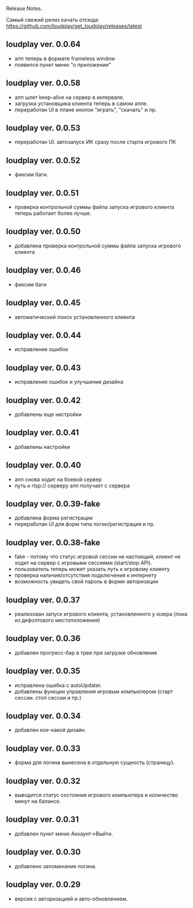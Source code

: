 ﻿Release Notes.

Самый свежий релиз качать отсюда: https://github.com/loudplay/get_loudplay/releases/latest

loudplay ver. 0.0.64
--------------------

- апп теперь в формате frameless window
- появился пункт меню "о приложении"

loudplay ver. 0.0.58
--------------------

- апп шлет keep-alive на сервер в интервале. 
- загрузка установщика клиента теперь в самом аппе. 
- переработан UI в плане кнопок "играть", "скачать" и пр.

loudplay ver. 0.0.53
--------------------

- переработан UI. автозапуск ИК сразу после старта игрового ПК

loudplay ver. 0.0.52
--------------------

- фиксим баги.

loudplay ver. 0.0.51
--------------------

- проверка контрольной суммы файла запуска игрового клиента теперь работает более лучше.

loudplay ver. 0.0.50
--------------------

- добавлена проверка контрольной суммы файла запуска игрового клиента

loudplay ver. 0.0.46
--------------------

- фиксим баги

loudplay ver. 0.0.45
--------------------

- автоматический поиск установленного клиента

loudplay ver. 0.0.44
--------------------

- исправление ошибок

loudplay ver. 0.0.43
--------------------

- исправление ошибок и улучшение дизайна

loudplay ver. 0.0.42
--------------------

- добавлены еще настройки

loudplay ver. 0.0.41
--------------------

- добавлены настройки

loudplay ver. 0.0.40
--------------------

- апп снова ходит на боевой сервер
- путь к rtsp:// серверу апп получает с сервера

loudplay ver. 0.0.39-fake
--------------------

- добавлена форма регистрации
- переработан UI для форм типа логин/регистрация и пр.

loudplay ver. 0.0.38-fake
--------------------

- fake - потому что статус игровой сессии не настоящий, клиент не ходит на сервер с игровыми сессиями (start/stop API).
- пользователь теперь может указать путь к игровому клиенту
- проверка наличия/отсутствия подключения к интернету
- возможность увидеть свой пароль в форме авторизации

loudplay ver. 0.0.37 
--------------------

- реализован запуск игрового клиента, установленного у юзера (пока из дефолтового местоположения)

loudplay ver. 0.0.36
--------------------

- добавлен прогресс-бар в трее при загрузке обновления 

loudplay ver. 0.0.35
--------------------

- исправлена ошибка с autoUpdater.
- добавлены функции управления игровым компьютером (старт сессии. стоп сессии и пр.)

loudplay ver. 0.0.34
--------------------

- добавлен кое-какой дизайн.

loudplay ver. 0.0.33
--------------------

- форма для логина вынесена в отдельную сущность (страницу).

loudplay ver. 0.0.32
--------------------

- выводится статус состояния игрового компьютера и количество минут на балансе.

loudplay ver. 0.0.31
--------------------

- добавлен пункт меню Аккаунт->Выйти.

loudplay ver. 0.0.30
--------------------

- добавлено запоминание логина.

loudplay ver. 0.0.29
--------------------

- версия с авторизацией и авто-обновлением.